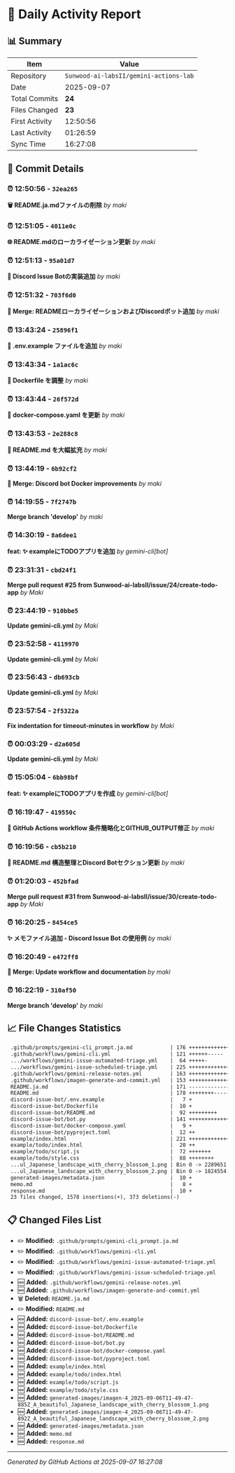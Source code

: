 # 📅 Daily Activity Report

## 📊 Summary
| Item | Value |
|------|-------|
| Repository | `Sunwood-ai-labsII/gemini-actions-lab` |
| Date | 2025-09-07 |
| Total Commits | **24** |
| Files Changed | **23** |
| First Activity | 12:50:56 |
| Last Activity | 01:26:59 |
| Sync Time | 16:27:08 |

## 📝 Commit Details

### ⏰ 12:50:56 - `32ea265`
**🗑️ README.ja.mdファイルの削除**
*by maki*

### ⏰ 12:51:05 - `4011e0c`
**🌐 README.mdのローカライゼーション更新**
*by maki*

### ⏰ 12:51:13 - `95a01d7`
**🤖 Discord Issue Botの実装追加**
*by maki*

### ⏰ 12:51:32 - `703f6d0`
**🔀 Merge: READMEローカライゼーションおよびDiscordボット追加**
*by maki*

### ⏰ 13:43:24 - `25896f1`
**📄 .env.example ファイルを追加**
*by maki*

### ⏰ 13:43:34 - `1a1ac6c`
**🐳 Dockerfile を調整**
*by maki*

### ⏰ 13:43:44 - `26f572d`
**🔧 docker-compose.yaml を更新**
*by maki*

### ⏰ 13:43:53 - `2e288c8`
**📖 README.md を大幅拡充**
*by maki*

### ⏰ 13:44:19 - `6b92cf2`
**🔀 Merge: Discord bot Docker improvements**
*by maki*

### ⏰ 14:19:55 - `7f2747b`
**Merge branch 'develop'**
*by maki*

### ⏰ 14:30:19 - `8a6dee1`
**feat: ✨ exampleにTODOアプリを追加**
*by gemini-cli[bot]*

### ⏰ 23:31:31 - `cbd24f1`
**Merge pull request #25 from Sunwood-ai-labsII/issue/24/create-todo-app**
*by Maki*

### ⏰ 23:44:19 - `910bbe5`
**Update gemini-cli.yml**
*by Maki*

### ⏰ 23:52:58 - `4119970`
**Update gemini-cli.yml**
*by Maki*

### ⏰ 23:56:43 - `db693cb`
**Update gemini-cli.yml**
*by Maki*

### ⏰ 23:57:54 - `2f5322a`
**Fix indentation for timeout-minutes in workflow**
*by Maki*

### ⏰ 00:03:29 - `d2a605d`
**Update gemini-cli.yml**
*by Maki*

### ⏰ 15:05:04 - `6bb98bf`
**feat: ✨ exampleにTODOアプリを作成**
*by gemini-cli[bot]*

### ⏰ 16:19:47 - `419550c`
**🔧 GitHub Actions workflow 条件簡略化とGITHUB_OUTPUT修正**
*by maki*

### ⏰ 16:19:56 - `cb5b210`
**📝 README.md 構造整理とDiscord Botセクション更新**
*by maki*

### ⏰ 01:20:03 - `452bfad`
**Merge pull request #31 from Sunwood-ai-labsII/issue/30/create-todo-app**
*by Maki*

### ⏰ 16:20:25 - `8454ce5`
**✨ メモファイル追加 - Discord Issue Bot の使用例**
*by maki*

### ⏰ 16:20:49 - `e472ff8`
**🔀 Merge: Update workflow and documentation**
*by maki*

### ⏰ 16:22:19 - `310af50`
**Merge branch 'develop'**
*by maki*

## 📈 File Changes Statistics

```diff
 .github/prompts/gemini-cli_prompt.ja.md            | 176 +++++++++++++++-
 .github/workflows/gemini-cli.yml                   | 121 ++++++-----
 .../workflows/gemini-issue-automated-triage.yml    |  64 +++++-
 .../workflows/gemini-issue-scheduled-triage.yml    | 225 +++++++++++++++------
 .github/workflows/gemini-release-notes.yml         | 163 +++++++++++++++
 .github/workflows/imagen-generate-and-commit.yml   | 153 ++++++++++++++
 README.ja.md                                       | 171 ----------------
 README.md                                          | 178 ++++++++--------
 discord-issue-bot/.env.example                     |   7 +
 discord-issue-bot/Dockerfile                       |  10 +
 discord-issue-bot/README.md                        |  92 +++++++++
 discord-issue-bot/bot.py                           | 141 +++++++++++++
 discord-issue-bot/docker-compose.yaml              |   9 +
 discord-issue-bot/pyproject.toml                   |  12 ++
 example/index.html                                 | 221 ++++++++++++++++++++
 example/todo/index.html                            |  20 ++
 example/todo/script.js                             |  72 +++++++
 example/todo/style.css                             |  88 ++++++++
 ...ul_Japanese_landscape_with_cherry_blossom_1.png | Bin 0 -> 2289651 bytes
 ...ul_Japanese_landscape_with_cherry_blossom_2.png | Bin 0 -> 1824554 bytes
 generated-images/metadata.json                     |  10 +
 memo.md                                            |   8 +
 response.md                                        |  10 +
 23 files changed, 1578 insertions(+), 373 deletions(-)
```

## 📋 Changed Files List

- ✏️ **Modified:** `.github/prompts/gemini-cli_prompt.ja.md`
- ✏️ **Modified:** `.github/workflows/gemini-cli.yml`
- ✏️ **Modified:** `.github/workflows/gemini-issue-automated-triage.yml`
- ✏️ **Modified:** `.github/workflows/gemini-issue-scheduled-triage.yml`
- 🆕 **Added:** `.github/workflows/gemini-release-notes.yml`
- 🆕 **Added:** `.github/workflows/imagen-generate-and-commit.yml`
- 🗑️ **Deleted:** `README.ja.md`
- ✏️ **Modified:** `README.md`
- 🆕 **Added:** `discord-issue-bot/.env.example`
- 🆕 **Added:** `discord-issue-bot/Dockerfile`
- 🆕 **Added:** `discord-issue-bot/README.md`
- 🆕 **Added:** `discord-issue-bot/bot.py`
- 🆕 **Added:** `discord-issue-bot/docker-compose.yaml`
- 🆕 **Added:** `discord-issue-bot/pyproject.toml`
- 🆕 **Added:** `example/index.html`
- 🆕 **Added:** `example/todo/index.html`
- 🆕 **Added:** `example/todo/script.js`
- 🆕 **Added:** `example/todo/style.css`
- 🆕 **Added:** `generated-images/imagen-4_2025-09-06T11-49-47-885Z_A_beautiful_Japanese_landscape_with_cherry_blossom_1.png`
- 🆕 **Added:** `generated-images/imagen-4_2025-09-06T11-49-47-892Z_A_beautiful_Japanese_landscape_with_cherry_blossom_2.png`
- 🆕 **Added:** `generated-images/metadata.json`
- 🆕 **Added:** `memo.md`
- 🆕 **Added:** `response.md`

---
*Generated by GitHub Actions at 2025-09-07 16:27:08*
